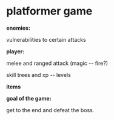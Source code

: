 # platformer game

**enemies:**

vulnerabilities to certain attacks

**player:**

melee and ranged attack (magic -- fire?)

skill trees and xp -- levels

**items**

**goal of the game:**

get to the end and defeat the boss.

